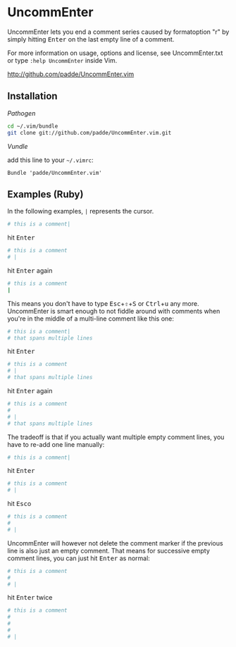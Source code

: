 UncommEnter
===========

UncommEnter lets you end a comment series caused by formatoption "r" by
simply hitting <kbd>Enter</kbd> on the last empty line of a comment.

For more information on usage, options and license, see UncommEnter.txt
or type `:help UncommEnter` inside Vim.

http://github.com/padde/UncommEnter.vim


Installation
------------

*Pathogen*

```sh
cd ~/.vim/bundle
git clone git://github.com/padde/UncommEnter.vim.git
```

*Vundle*

add this line to your `~/.vimrc`:

```viml
Bundle 'padde/UncommEnter.vim'
```



Examples (Ruby)
---------------

In the following examples, `|` represents the cursor.

```ruby
# this is a comment|
```

hit <kbd>Enter</kbd>

```ruby
# this is a comment
# |
```

hit <kbd>Enter</kbd> again

```ruby
# this is a comment
|
```

This means you don't have to type <kbd>Esc</kbd>+<kbd>⇧</kbd>+<kbd>S</kbd>
or <kbd>Ctrl</kbd>+<kbd>u</kbd> any more. UncommEnter is smart enough to not
fiddle around with comments when you're in the middle of a multi-line comment
like this one:

```ruby
# this is a comment|
# that spans multiple lines
```

hit <kbd>Enter</kbd>

```ruby
# this is a comment
# |
# that spans multiple lines
```

hit <kbd>Enter</kbd> again

```ruby
# this is a comment
#
# |
# that spans multiple lines
```

The tradeoff is that if you actually want multiple empty comment lines,
you have to re-add one line manually:

```ruby
# this is a comment|
```

hit <kbd>Enter</kbd>

```ruby
# this is a comment
# |
```

hit <kbd>Esc</kbd>o

```ruby
# this is a comment
#
# |
```

UncommEnter will however not delete the comment marker if the previous
line is also just an empty comment. That means for successive empty
comment lines, you can just hit <kbd>Enter</kbd> as normal:

```ruby
# this is a comment
#
# |
```

hit <kbd>Enter</kbd> twice

```ruby
# this is a comment
#
#
#
# |
```
